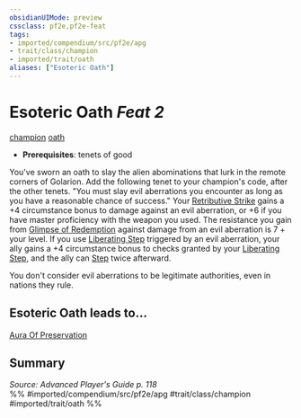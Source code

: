 ```yaml
---
obsidianUIMode: preview
cssclass: pf2e,pf2e-feat
tags:
- imported/compendium/src/pf2e/apg
- trait/class/champion
- imported/trait/oath
aliases: ["Esoteric Oath"]
---
```

# Esoteric Oath  *Feat 2*  
[champion](rules/traits/champion.md)  [oath](oath.md)  

- **Prerequisites**: tenets of good

You've sworn an oath to slay the alien abominations that lurk in the remote corners of Golarion. Add the following tenet to your champion's code, after the other tenets. "You must slay evil aberrations you encounter as long as you have a reasonable chance of success." Your [Retributive Strike](rules/actions/retributive-strike.md) gains a +4 circumstance bonus to damage against an evil aberration, or +6 if you have master proficiency with the weapon you used. The resistance you gain from [Glimpse of Redemption](glimpse-of-redemption.md) against damage from an evil aberration is 7 + your level. If you use [Liberating Step](liberating-step.md) triggered by an evil aberration, your ally gains a +4 circumstance bonus to checks granted by your [Liberating Step](liberating-step.md), and the ally can [Step](step.md) twice afterward.

You don't consider evil aberrations to be legitimate authorities, even in nations they rule.

## Esoteric Oath leads to...

[Aura Of Preservation](aura-of-preservation-apg.md)

## Summary

*Source: Advanced Player's Guide p. 118*  
%% #imported/compendium/src/pf2e/apg #trait/class/champion #imported/trait/oath %%